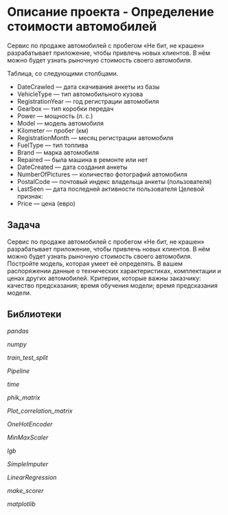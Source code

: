 # Описание проекта -  Определение стоимости автомобилей
Сервис по продаже автомобилей с пробегом «Не бит, не крашен» разрабатывает приложение, чтобы привлечь новых клиентов. В нём можно будет узнать рыночную стоимость своего автомобиля. 

Таблица, со следующими столбцами.
- DateCrawled — дата скачивания анкеты из базы
- VehicleType — тип автомобильного кузова
- RegistrationYear — год регистрации автомобиля
- Gearbox — тип коробки передач
- Power — мощность (л. с.)
- Model — модель автомобиля
- Kilometer — пробег (км)
- RegistrationMonth — месяц регистрации автомобиля
- FuelType — тип топлива
- Brand — марка автомобиля
- Repaired — была машина в ремонте или нет
- DateCreated — дата создания анкеты
- NumberOfPictures — количество фотографий автомобиля
- PostalCode — почтовый индекс владельца анкеты (пользователя)
- LastSeen — дата последней активности пользователя
Целевой признак:
- Price — цена (евро)

## Задача
Сервис по продаже автомобилей с пробегом «Не бит, не крашен» разрабатывает приложение, чтобы привлечь новых клиентов. В нём можно будет узнать рыночную стоимость своего автомобиля. 
Постройте модель, которая умеет её определять. В вашем распоряжении данные о технических характеристиках, комплектации и ценах других автомобилей.
Критерии, которые важны заказчику:
качество предсказания;
время обучения модели;
время предсказания модели.

## Библиотеки

*pandas*

*numpy*

*train_test_split*

*Pipeline*

*time*

*phik_matrix*

*Plot_correlation_matrix*

*OneHotEncoder*

*MinMaxScaler*

*lgb*

*SimpleImputer*

*LinearRegression*

*make_scorer*

*matplotlib*
